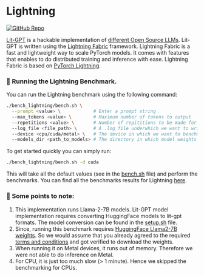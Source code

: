 # Lightning

[![GitHub Repo](https://img.shields.io/badge/github-%23121011.svg?style=for-the-badge&logo=github&logoColor=white)](https://github.com/Lightning-AI/lit-gpt) &nbsp;

[Lit-GPT](https://github.com/Lightning-AI/lit-gpt) is a hackable implementation of [different Open Source LLMs](https://github.com/Lightning-AI/lit-gpt?tab=readme-ov-file#-lit-gpt-1). Lit-GPT is written using the [Lightning Fabric](https://lightning.ai/docs/fabric/stable/) framework. Lightning Fabric is a fast and lightweight way to scale PyTorch models. It comes with features that enables to do distributed training and inference with ease. Lightning Fabric is based on [PyTorch Lightning](https://lightning.ai/docs/pytorch/stable/starter/introduction.html).


### 🚀 Running the Lightning Benchmark.

You can run the Lightning benchmark using the following command:

```bash
./bench_lightning/bench.sh \
  --prompt <value> \            # Enter a prompt string
  --max_tokens <value> \        # Maximum number of tokens to output
  --repetitions <value> \       # Number of repititions to be made for the prompt.
  --log_file <file_path> \      # A .log file underwhich we want to write the results.
  --device <cpu/cuda/metal> \   # The device in which we want to benchmark.
  --models_dir <path_to_models> # The directory in which model weights are present
```

To get started quickly you can simply run:

```bash
./bench_lightning/bench.sh -d cuda
```
This will take all the default values (see in the [bench.sh](/bench_lightning/bench.sh) file) and perform the benchmarks. You can find all the benchmarks results for Lightning [here](/docs/llama2.md).


### 👀 Some points to note:

1. This implementation runs Llama-2-7B models. Lit-GPT model implementation requires converting HuggingFace models to lit-gpt formats. The model conversion can be found in the [setup.sh](/bench_lightning/setup.sh) file.
2. Since, running this benchmark requires [HuggingFace Llama2-7B weights](https://huggingface.co/meta-llama/Llama-2-7b). So we would assume that you already agreed to the required [terms and conditions](https://ai.meta.com/resources/models-and-libraries/llama-downloads/) and got verified to download the weights.
3. When running it on Metal devices, it runs out of memory. Therefore we were not able to do inference on Metal.
4. For CPU, it is just too much slow (> 1 minute). Hence we skipped the benchmarking for CPUs.
